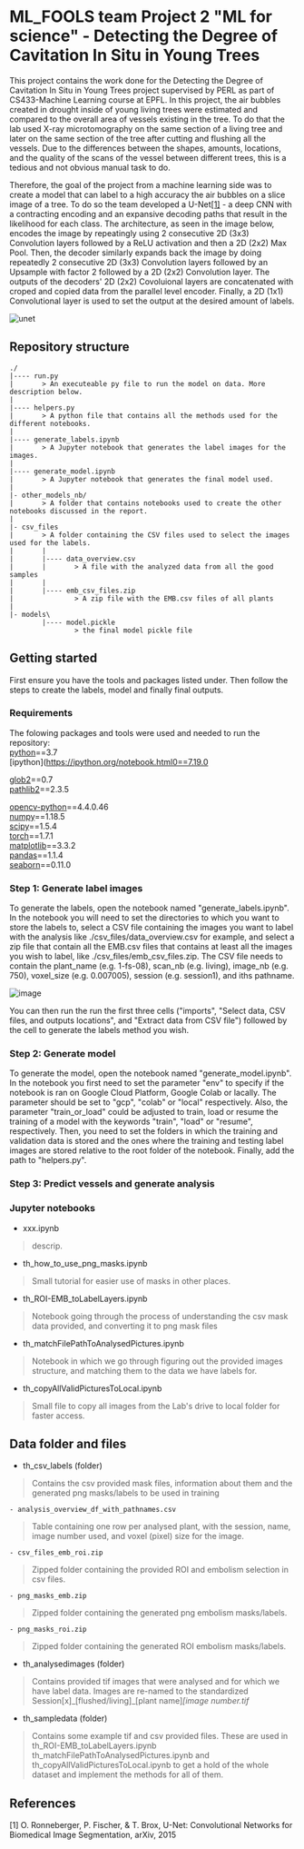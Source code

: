 # ML_FOOLS team Project 2 "ML for science" - Detecting the Degree of Cavitation In Situ in Young Trees

This project contains the work done for the Detecting the Degree of Cavitation In Situ in Young Trees project supervised by PERL as part of CS433-Machine Learning course at EPFL.
In this project, the air bubbles created in drought inside of young living trees were estimated and compared to the overall area of vessels existing in the tree. To do that the lab used X-ray microtomography on the same section of a living tree and later on the same section of the tree after cutting and flushing all the vessels.
Due to the differences between the shapes, amounts, locations, and the quality of the scans of the vessel between different trees, this is a tedious and not obvious manual task to do.

Therefore, the goal of the project from a machine learning side was to create a model that can label to a high accuracy the air bubbles on a slice image of a tree.
To do so the team developed a U-Net[[1]](#1) - a deep CNN with a contracting encoding and an expansive decoding paths that result in the likelihood for each class. 
The architecture, as seen in the image below, encodes the image by repeatingly using 2 consecutive 2D (3x3) Convolution layers followed by a ReLU activation and then a 2D (2x2) Max Pool. Then, the decoder similarly expands back the image by doing repeatedly 2 consecutive 2D (3x3) Convolution layers followed by an Upsample with factor 2 followed by a 2D (2x2) Convolution layer. The outputs of the decoders' 2D (2x2) Covoluional layers are concatenated with croped and copied data from the parallel level encoder. Finally, a 2D (1x1) Convolutional layer is used to set the output at the desired amount of labels.

![unet](https://user-images.githubusercontent.com/58084722/102468257-94ecaf00-4051-11eb-94b3-3d6b34b4474a.png)

## Repository structure
```
./
|---- run.py
|       > An executeable py file to run the model on data. More description below.
|
|---- helpers.py
|       > A python file that contains all the methods used for the different notebooks.
|
|---- generate_labels.ipynb
|       > A Jupyter notebook that generates the label images for the images.
|
|---- generate_model.ipynb
|       > A Jupyter notebook that generates the final model used.
|
|- other_models_nb/
|       > A folder that contains notebooks used to create the other notebooks discussed in the report.
|
|- csv_files
|       > A folder containing the CSV files used to select the images used for the labels.
|       |
|       |---- data_overview.csv
|       |       > A file with the analyzed data from all the good samples
|       |
|       |---- emb_csv_files.zip
|               > A zip file with the EMB.csv files of all plants
|
|- models\
        |---- model.pickle
                > the final model pickle file
```

## Getting started
First ensure you have the tools and packages listed under. Then follow the steps to create the labels, model and finally final outputs.

### Requirements

The folowing packages and tools were used and needed to run the repository:\
[python](https://www.python.org/)==3.7 \
[ipython](https://ipython.org/notebook.html0==7.19.0 

[glob2](https://pypi.org/project/glob2/)==0.7 \
[pathlib2](https://pypi.org/project/pathlib2/)==2.3.5 

[opencv-python](https://opencv.org/)==4.4.0.46 \
[numpy](https://numpy.org/)==1.18.5 \
[scipy](https://www.scipy.org/)==1.5.4 \
[torch](https://pytorch.org/)==1.7.1 \
[matplotlib](https://matplotlib.org/)==3.3.2 \
[pandas](https://pandas.pydata.org/)==1.1.4 \
[seaborn](https://seaborn.pydata.org/)==0.11.0 

### Step 1: Generate label images

To generate the labels, open the notebook named "generate_labels.ipynb". In the notebook you will need to set the directories to which you want to store the labels to, select a CSV file containing the images you want to label with the analysis like ./csv_files/data_overview.csv for example, and select a zip file that contain all the EMB.csv files that contains at least all the images you wish to label, like ./csv_files/emb_csv_files.zip.
The CSV file needs to contain the plant_name (e.g. 1-fs-08), scan_nb (e.g. living), image_nb (e.g. 750), voxel_size (e.g. 0.007005), session (e.g. session1), and iths pathname.

![image](https://user-images.githubusercontent.com/58084722/102490142-b9a34f80-406e-11eb-8a8b-ef346c6f1bdf.png)

You can then run the run the first three cells ("imports", "Select data, CSV files, and outputs locations", and "Extract data from CSV file") followed by the cell to generate the labels method you wish.

### Step 2: Generate model

To generate the model, open the notebook named "generate_model.ipynb". In the notebook you first need to set the parameter "env" to specify if the notebook is ran on Google Cloud Platform, Google Colab or lacally. The parameter should be set to "gcp", "colab" or "local" respectively. Also, the parameter "train_or_load" could be adjusted to train, load or resume the training of a model with the keywords "train", "load" or "resume", respectively. Then, you need to set the folders in which the training and validation data is stored and the ones where the training and testing label images are stored relative to the root folder of the notebook. Finally, add the path to "helpers.py".


### Step 3: Predict vessels and generate analysis

### Jupyter notebooks

- xxx.ipynb
> descrip.

- th_how_to_use_png_masks.ipynb
> Small tutorial for easier use of masks in other places.

- th_ROI-EMB_toLabelLayers.ipynb
> Notebook going through the process of understanding the csv mask data provided, and converting it to png mask files

- th_matchFilePathToAnalysedPictures.ipynb
> Notebook in which we go through figuring out the provided images structure, and matching them to the data we have labels for.

- th_copyAllValidPicturesToLocal.ipynb
> Small file to copy all images from the Lab's drive to local folder for faster access.

## Data folder and files

- th_csv_labels (folder)
> Contains the csv provided mask files, information about them and the generated png masks/labels to be used in training

    - analysis_overview_df_with_pathnames.csv
   > Table containing one row per analysed plant, with the session, name, image number used, and voxel (pixel) size for the image.
    
    - csv_files_emb_roi.zip
   > Zipped folder containing the provided ROI and embolism selection in csv files.
   
    - png_masks_emb.zip
   > Zipped folder containing the generated png embolism masks/labels.

    - png_masks_roi.zip
   > Zipped folder containing the generated ROI embolism masks/labels.
   
- th_analysedimages (folder)
> Contains provided tif images that were analysed and for which we have label data. Images are re-named to the standardized Session[x]\_[flushed/living]\_[plant name]_[image number.tif_

- th_sampledata (folder)
> Contains some example tif and csv provided files. These are used in th_ROI-EMB_toLabelLayers.ipynb th_matchFilePathToAnalysedPictures.ipynb and th_copyAllValidPicturesToLocal.ipynb to get a hold of the whole dataset and implement the methods for all of them.


## References
<a id="1">[1]</a> O. Ronneberger, P. Fischer, & T. Brox, U-Net: Convolutional Networks for Biomedical Image Segmentation, arXiv, 2015
